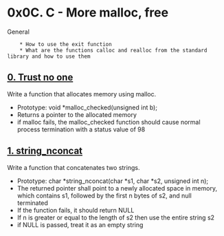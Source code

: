 # 0x0C. C - More malloc, free
General

        * How to use the exit function
        * What are the functions calloc and realloc from the standard library and how to use them

## [0. Trust no one](0-malloc_checked.c "mc")
Write a function that allocates memory using malloc.

* Prototype: void *malloc_checked(unsigned int b);
* Returns a pointer to the allocated memory
* if malloc fails, the malloc_checked function should cause normal process termination with a status value of 98

## [1. string_nconcat](1-string_nconcat.c "snc")
Write a function that concatenates two strings.

* Prototype: char *string_nconcat(char *s1, char *s2, unsigned int n);
* The returned pointer shall point to a newly allocated space in memory, which contains s1, followed by the first n bytes of s2, and null terminated
* If the function fails, it should return NULL
* If n is greater or equal to the length of s2 then use the entire string s2
* if NULL is passed, treat it as an empty string

